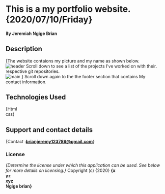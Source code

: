 # This is a my portfolio website. {2020/07/10/Friday} 
#### By **Jeremiah Ngige Brian**
## Description
{The website contaions my picture and my name as shown below.<br/>
![header]()
 Scroll down to see a list of the projects I've worked on with their.<br/>respective git repositories.<br/>
 ![main]()
 }
 Scroll down again to the the footer section that contains My contact information.
 <br/>
 
## Technologies Used
{Html<br/>css}
## Support and contact details
{Contact :**brianjeremy123789@gmail.com**}
### License
*{Determine the license under which this application can be used.  See below for more details on licensing.}*
Copyright (c) {2020} **{x<br/>yz<br/>xyz<br/>Ngige brian}**
